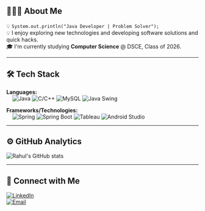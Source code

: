 ## 👨🏻‍💻 About Me

💡 `System.out.println("Java Developer | Problem Solver");`  
💡 I enjoy exploring new technologies and developing software solutions and quick hacks.  
🎓 I'm currently studying **Computer Science** @ DSCE, Class of 2026.

---

## 🛠 Tech Stack

**Languages:**  
&nbsp;&nbsp;&nbsp;&nbsp;![Java](https://img.shields.io/badge/Java-ED8B00?style=for-the-badge&logo=java&logoColor=white)
![C/C++](https://img.shields.io/badge/C%2FC++-00599C?style=for-the-badge&logo=c%2B%2B&logoColor=white)
![MySQL](https://img.shields.io/badge/MySQL-4479A1?style=for-the-badge&logo=mysql&logoColor=white)
![Java Swing](https://img.shields.io/badge/Java_Swing-5382a1?style=for-the-badge&logo=java&logoColor=white)

**Frameworks/Technologies:**  
&nbsp;&nbsp;&nbsp;&nbsp;![Spring](https://img.shields.io/badge/Spring-6DB33F?style=for-the-badge&logo=spring&logoColor=white)
![Spring Boot](https://img.shields.io/badge/Spring_Boot-6DB33F?style=for-the-badge&logo=spring-boot&logoColor=white)
![Tableau](https://img.shields.io/badge/Tableau-E97627?style=for-the-badge&logo=tableau&logoColor=white)
![Android Studio](https://img.shields.io/badge/Android_Studio-3DDC84?style=for-the-badge&logo=android-studio&logoColor=white)

---

## ⚙️ GitHub Analytics

![Rahul's GitHub stats](https://github-readme-stats.vercel.app/api?username=rahulkrchaudhary&show_icons=true&theme=tokyonight)

---

## 🔗 Connect with Me

[![LinkedIn](https://img.shields.io/badge/LinkedIn-0A66C2?style=for-the-badge&logo=linkedin&logoColor=white)](https://www.linkedin.com/in/rahulkrchaudhary/)  
[![Email](https://img.shields.io/badge/Email-D14836?style=for-the-badge&logo=gmail&logoColor=white)](rahulkrchaudhary12@gmail.com)
